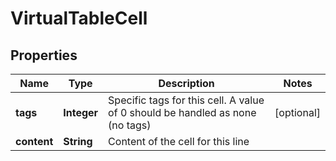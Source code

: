 

# VirtualTableCell


## Properties

| Name | Type | Description | Notes |
|------------ | ------------- | ------------- | -------------|
|**tags** | **Integer** | Specific tags for this cell. A value of 0 should be handled as none (no tags) |  [optional] |
|**content** | **String** | Content of the cell for this line |  |



